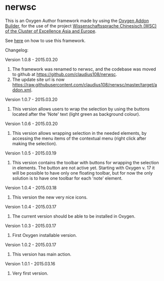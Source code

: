 # nerwsc

This is an Oxygen Author framework made by using the [Oxygen Addon Builder](http://kuberam.ro/oxygen-addon-builder/ "Oxygen Addon Builder"), for the use of the project [Wissenschaftssprache Chinesisch (WSC) of the Cluster of Excellence Asia and Europe](http://kuberam.ro/oxygen-addon-builder/ "Wissenschaftssprache Chinesisch").

See [here](https://github.com/duncdrum/wsc-data/wiki/ "WSC Wiki") on how to use this framework.

Changelog:

Version 1.0.8 - 2015.03.20

1. The framework was renamed to nerwsc, and the codebase was moved to github at https://github.com/claudius108/nerwsc.
2. The update site url is now https://raw.githubusercontent.com/claudius108/nerwsc/master/target/addon.xml.

Version 1.0.7 - 2015.03.20
1. This version allows users to wrap the selection by using the buttons located after the 'Note' text (light green as background colour).

Version 1.0.6 - 2015.03.20
1. This version allows wrapping selection in the needed elements, by accessing the menu items of the contextual menu (right click after making the selection).

Version 1.0.5 - 2015.03.19
1. This version contains the toolbar with buttons for wrapping the selection in elements. The button are not active yet. Starting with Oxygen v. 17 it will be possible
to have only one floating toolbar, but for now the only solution is to have one toolbar for each 'note' element.

Version 1.0.4 - 2015.03.18
1. This version the new very nice icons.

Version 1.0.4 - 2015.03.17
1. The current version should be able to be installed in Oxygen.

Version 1.0.3 - 2015.03.17
1. First Oxygen installable version.

Version 1.0.2 - 2015.03.17
1. This version has main action.

Version 1.0.1 - 2015.03.16
1. Very first version.
